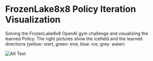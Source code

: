 # FrozenLake8x8 Policy Iteration Visualization

Solving the FrozenLake8x8 OpenAI gym challenge and visualizing the learned Policy.
The right pictures show the icefield and the learned directions (yellow: start, green: end, blue: ice, grey: water)

![Alt Text](https://github.com/martykuentzel/FrozenLake8x8_Policy_Iteration_Visualization/blob/master/policy_iteration_2.gif)
